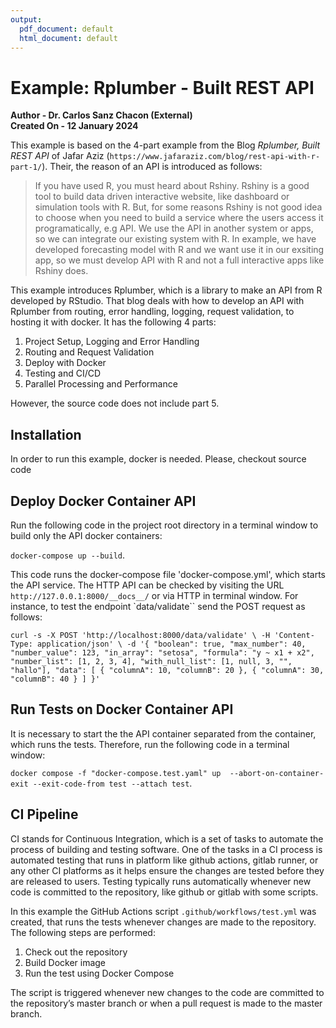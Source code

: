 ```yaml
---
output:
  pdf_document: default
  html_document: default
---
```

# Example: Rplumber - Built REST API

**Author - Dr. Carlos Sanz Chacon (External)**  
**Created On -  12 January 2024**

This example is based on the 4-part example from the Blog *Rplumber, Built REST API* of Jafar Aziz (`https://www.jafaraziz.com/blog/rest-api-with-r-part-1/`). Their, the reason of an API is introduced as follows:

>If you have used R, you must heard about Rshiny. Rshiny is a good tool to build data driven interactive website, like dashboard or simulation tools with R. But, for some reasons Rshiny is not good idea to choose when you need to build a service where the users access it programatically, e.g API. We use the API in another system or apps, so we can integrate our existing system with R. In example, we have developed forecasting model with R and we want use it in our exsiting app, so we must develop API with R and not a full interactive apps like Rshiny does.

This example introduces Rplumber, which is a library to make an API from R developed by RStudio. That blog deals with how to develop an API with Rplumber from routing, error handling, logging, request validation, to hosting it with docker. It has the following 4 parts:

1. Project Setup, Logging and Error Handling
2. Routing and Request Validation
3. Deploy with Docker
4. Testing and CI/CD
5. Parallel Processing and Performance

However, the source code does not include part 5.

## Installation

In order to run this example, docker is needed. Please, checkout source code

## Deploy Docker Container API

Run the following code in the project root directory in a terminal window to build only the API docker containers:

`docker-compose up --build`.

This code runs the docker-compose file 'docker-compose.yml', which starts the API service. The HTTP API can be checked by visiting the URL `http://127.0.0.1:8000/__docs__/` or via HTTP in terminal window. For instance, to test the endpoint `data/validate`` send the POST request as follows:

`curl -s -X POST 'http://localhost:8000/data/validate' \
-H 'Content-Type: application/json' \
-d '{
  "boolean": true,
  "max_number": 40,
  "number_value": 123,
  "in_array": "setosa",
  "formula": "y ~ x1 + x2",
  "number_list": [1, 2, 3, 4],
  "with_null_list": [1, null, 3, "", "hallo"],
  "data": [
    {
      "columnA": 10,
      "columnB": 20
    },
    {
      "columnA": 30,
      "columnB": 40
    }
  ]
}'`

## Run Tests on Docker Container API

It is necessary to start the the API container separated from the container, which runs the tests. Therefore, run the following code in a terminal window:

`docker compose -f "docker-compose.test.yaml" up  --abort-on-container-exit --exit-code-from test --attach test`.

## CI Pipeline

CI stands for Continuous Integration, which is a set of tasks to automate the process of building and testing software. One of the tasks in a CI process is automated testing that runs in platform like github actions, gitlab runner, or any other CI platforms as it helps ensure the changes are tested before they are released to users. Testing typically runs automatically whenever new code is committed to the repository, like github or gitlab with some scripts.

In this example the GitHub Actions script `.github/workflows/test.yml` was created, that runs the tests whenever changes are made to the repository. The following steps are performed:

1. Check out the repository
2. Build Docker image
3. Run the test using Docker Compose

The script is triggered whenever new changes to the code are committed to the repository’s master branch or when a pull request is made to the master branch.
